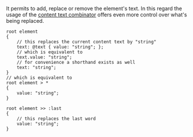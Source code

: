 It permits to add, replace or remove the element's text. In this regard the
usage of the [content text combinator](http://spec.axrproject.org/specification.html#n1.4.6)
offers even more control over what's being replaced.

	root element
	{
		// this replaces the current content text by "string"
		text: @text { value: "string"; };
		// which is equivalent to
		text.value: "string";
		// for convenience a shorthand exists as well
		text: "string";
	}
	// which is equivalent to
	root element > *
	{
		value: "string";
	}

	root element >> :last
	{
		// this replaces the last word
		value: "string";
	}
